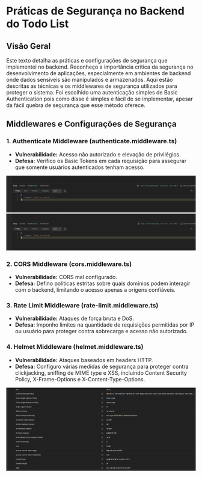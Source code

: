 # Práticas de Segurança no Backend do Todo List

## Visão Geral

Este texto detalha as práticas e configurações de segurança que implementei no backend. Reconheço a importância crítica da segurança no desenvolvimento de aplicações, especialmente em ambientes de backend onde dados sensíveis são manipulados e armazenados. Aqui estão descritas as técnicas e os middlewares de segurança utilizados para proteger o sistema. Foi escolhido uma autenticação simples de Basic Authentication pois como disse é simples e fácil de se implementar, apesar da fácil quebra de segurança que esse método oferece.

## Middlewares e Configurações de Segurança

### 1. Authenticate Middleware (authenticate.middleware.ts)

- **Vulnerabilidade:** Acesso não autorizado e elevação de privilégios.
- **Defesa:** Verifico os Basic Tokens em cada requisição para assegurar que somente usuários autenticados tenham acesso.

![invalid_token](../images/invalid_token.png)
![sem_token](../images/token_missing.png)

### 2. CORS Middleware (cors.middleware.ts)

- **Vulnerabilidade:** CORS mal configurado.
- **Defesa:** Defino políticas estritas sobre quais domínios podem interagir com o backend, limitando o acesso apenas a origens confiáveis.

### 3. Rate Limit Middleware (rate-limit.middleware.ts)

- **Vulnerabilidade:** Ataques de força bruta e DoS.
- **Defesa:** Imponho limites na quantidade de requisições permitidas por IP ou usuário para proteger contra sobrecarga e acesso não autorizado.

### 4. Helmet Middleware (helmet.middleware.ts)

- **Vulnerabilidade:** Ataques baseados em headers HTTP.
- **Defesa:** Configuro várias medidas de segurança para proteger contra clickjacking, sniffing de MIME type e XSS, incluindo Content Security Policy, X-Frame-Options e X-Content-Type-Options.

![reponse-headers](../images/reponse-headers.png)
